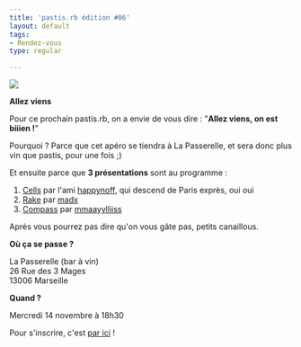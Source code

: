 ```yaml
---
title: 'pastis.rb édition #06'
layout: default
tags:
- Rendez-vous
type: regular

---
```

<p><img src="http://media.tumblr.com/tumblr_md6iqvavEq1r58g99.jpg" /></p>
<p><b>Allez viens</b></p>
<p>Pour ce prochain pastis.rb, on a envie de vous dire : "<b>Allez viens, on est biiien !</b>"</p>
<p>Pourquoi ? Parce que cet apéro se tiendra à La Passerelle, et sera donc plus vin que pastis, pour une fois ;) </p>
<p>Et ensuite parce que <b>3 présentations</b> sont au programme :</a></p>
<ol>
<li><a href="https://github.com/apotonick/cells">Cells</a> par l'ami <a href="https://twitter.com/happynoff">happynoff</a>, qui descend de Paris exprès, oui oui</li>
<li><a href="http://rake.rubyforge.org/">Rake</a> par <a href="https://twitter.com/madx">madx</a></li>
<li><a href="https://github.com/chriseppstein/compass">Compass</a> par <a href="https://twitter.com/mmaayylliiss">mmaayylliiss</a></li>
</ol>
<p>Après vous pourrez pas dire qu'on vous gâte pas, petits canaillous.</p>
<p><b>Où ça se passe ?</b></p>
<p>La Passerelle (bar à vin)<br />
26 Rue des 3 Mages<br />
13006 Marseille</p>
<p><b>Quand ?</b></p>
<p>Mercredi 14 novembre à 18h30</p>
<p>Pour s'inscrire, c'est <a href="http://doodle.com/pugsfi4sa9zpfrd2">par ici</a> !</p>
